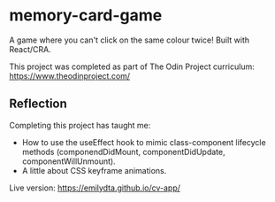 # memory-card-game

A game where you can't click on the same colour twice! Built with React/CRA.

This project was completed as part of The Odin Project curriculum: https://www.theodinproject.com/

<h2>Reflection</h2>

Completing this project has taught me:

  - How to use the useEffect hook to mimic class-component lifecycle methods (componendDidMount, componentDidUpdate, componentWillUnmount).
  - A little about CSS keyframe animations.


Live version: https://emilydta.github.io/cv-app/
